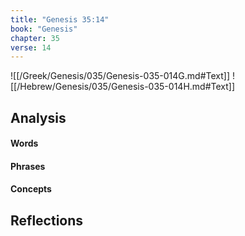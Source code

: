```yaml
---
title: "Genesis 35:14"
book: "Genesis"
chapter: 35
verse: 14
---
```

![[/Greek/Genesis/035/Genesis-035-014G.md#Text]]
![[/Hebrew/Genesis/035/Genesis-035-014H.md#Text]]

## Analysis

#### Words

#### Phrases

#### Concepts

## Reflections
